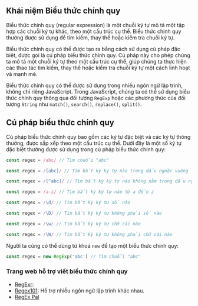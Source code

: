 ## Khái niệm Biểu thức chính quy

Biểu thức chính quy (regular expression) là một chuỗi ký tự mô tả một tập hợp các chuỗi ký tự khác, theo một cấu trúc cụ
thể. Biểu thức chính quy thường được sử dụng để tìm kiếm, thay thế hoặc kiểm tra chuỗi ký tự.

Biểu thức chính quy có thể được tạo ra bằng cách sử dụng cú pháp đặc biệt, được gọi là cú pháp biểu thức chính quy. Cú
pháp này cho phép chúng ta mô tả một chuỗi ký tự theo một cấu trúc cụ thể, giúp chúng ta thực hiện các thao tác tìm
kiếm, thay thế hoặc kiểm tra chuỗi ký tự một cách linh hoạt và mạnh mẽ.

Biểu thức chính quy có thể được sử dụng trong nhiều ngôn ngữ lập trình, không chỉ riêng JavaScript. Trong JavaScript,
chúng ta có thể sử dụng biểu thức chính quy thông qua đối tượng `RegExp` hoặc các phương thức của đối tượng `String` như
`match()`, `search()`, `replace()`, `split()`.

## Cú pháp biểu thức chính quy

Cú pháp biểu thức chính quy bao gồm các ký tự đặc biệt và các ký tự thông thường, được sắp xếp theo một cấu trúc cụ thể.
Dưới đây là một số ký tự đặc biệt thường được sử dụng trong cú pháp biểu thức chính quy:

```javascript
const regex = /abc/ // Tìm chuỗi "abc"

const regex = /[abc]/ // Tìm bất kỳ ký tự nào trong dấu ngoặc vuông

const regex = /[^abc]/ // Tìm bất kỳ ký tự nào không nằm trong dấu ngoặc vuông

const regex = /a-z/ // Tìm bất kỳ ký tự nào từ a đến z

const regex = /\d/ // Tìm bất kỳ ký tự số nào

const regex = /\D/ // Tìm bất kỳ ký tự không phải số nào

const regex = /\w/ // Tìm bất kỳ ký tự chữ cái nào

const regex = /\W/ // Tìm bất kỳ ký tự không phải chữ cái nào
```

Người ta cũng có thể dùng từ khoá `new` để tạo một biểu thức chính quy:

```javascript
const regex = new RegExp('abc') // Tìm chuỗi "abc"
```

### Trang web hỗ trợ viết biểu thức chính quy

- [RegExr](https://regexr.com/):
- [Regex101](https://regex101.com/): Hỗ trợ nhiều ngôn ngữ lập trình khác nhau.
- [RegEx Pal](https://www.regexpal.com/)
